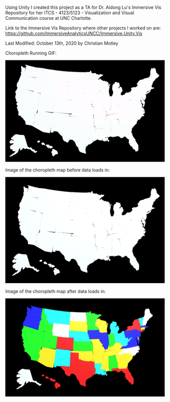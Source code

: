 Using Unity I created this project as a TA for Dr. Aidong Lu's Immersive Vis Repository for her ITCS - 4123/5123 - Visualization and Visual Communication course at UNC Charlotte.

Link to the Immersive Vis Repository where other projects I worked on are: https://github.com/ImmersiveAnalyticsUNCC/Immersive.Unity.Vis

Last Modified: October 13th, 2020 by Christian Motley

Choropleth Running GIF:

<img src="Choropleth.gif" width="600">

Image of the choropleth map before data loads in:

<img src="Choropleth Before Data Load.PNG" width="600">

Image of the choropleth map after data loads in:

<img src="Choropleth After Data Load.PNG" width="600">
